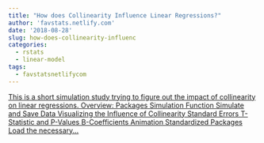 ```yaml
---
title: "How does Collinearity Influence Linear Regressions?"
author: 'favstats.netlify.com'
date: '2018-08-28'
slug: how-does-collinearity-influenc
categories:
  - rstats
  - linear-model
tags:
  - favstatsnetlifycom
---
```


[This is a short simulation study trying to figure out the impact of collinearity on linear regressions. Overview: Packages Simulation Function Simulate and Save Data Visualizing the Influence of Collinearity Standard Errors T-Statistic and P-Values B-Coefficients Animation Standardized Packages Load the necessary...<click to read more>](https://favstats.netlify.com/post/multicol_sim/)

